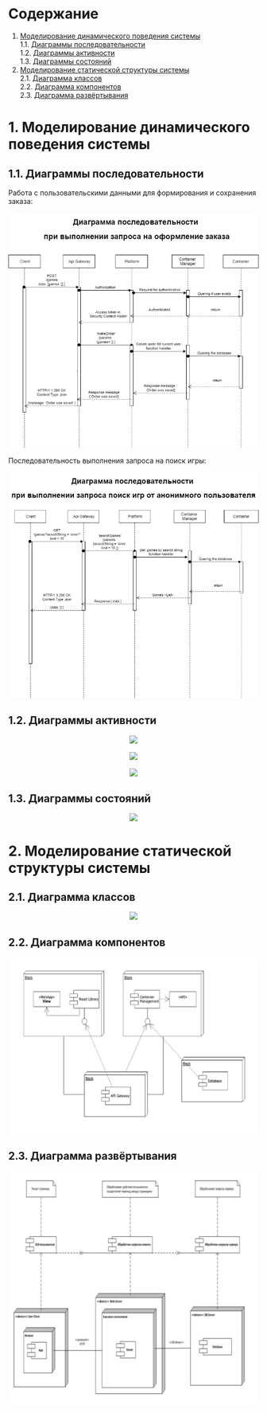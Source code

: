 # Содержание
1. [Моделирование динамического поведения системы](#1)  
1.1. [Диаграммы последовательности](#1.1)  
1.2. [Диаграммы активности](#1.2)   
1.3. [Диаграммы состояний](#1.3)  
2. [Моделирование статической структуры системы](#2)  
2.1. [Диаграмма классов](#2.1)  
2.2. [Диаграмма компонентов](#2.2)  
2.3. [Диаграмма развёртывания](#2.3)  

<a name="1"/>

#  1. Моделирование динамического поведения системы

<a name="1.1"/>

##  1.1. Диаграммы последовательности

Работа с пользовательскими данными для формирования и сохранения заказа:

![Работа с пользовательскими данными](images/Order_sequance.png)

Последовательность выполнения запроса на поиск игры:

![Поиск](images/Search_sequance.png)

##  1.2. Диаграммы активности

<p align="center">
  <img src="https://github.com/Lst11/PlayHard/blob/diagram/diagrams/images/Catalog_algorithm.png">
</p>

<p align="center">
  <img src="https://github.com/Lst11/PlayHard/blob/diagram/diagrams/images/Registration_algorithm.png">
</p>

<p align="center">
  <img src="https://github.com/Lst11/PlayHard/blob/diagram/diagrams/images/Order_algorithm.png">
</p>

<a name="1.3"/>

##  1.3. Диаграммы состояний

<p align="center">
  <img src="https://github.com/Lst11/PlayHard/blob/diagram/diagrams/images/Use_cases_diagram.png">
</p>

#  2. Моделирование статической структуры системы

<a name="2.1"/>

##  2.1. Диаграмма классов

<p align="center">
  <img src="https://github.com/Lst11/PlayHard/blob/diagram/diagrams/images/Class_diagram.png">
</p>

<a name="2.2"/>

##  2.2. Диаграмма компонентов

![Диаграмма компонентов](images/Component_diagram.jpg)

<a name="2.3"/>

##  2.3. Диаграмма развёртывания

![Диаграмма развёртывания](images/Deployment_diagram.jpg)
